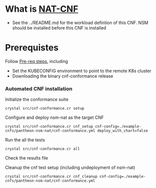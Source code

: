 # What is [NAT-CNF](https://github.com/PANTHEONtech/cnf-examples/tree/master/nsm/LFNWebinar)

- See the ../README.md for the workload defintion of this CNF. NSM should be installed before this CNF is installed

# Prerequistes

Follow [Pre-req steps](../../INSTALL.md#pre-requisites), including

- Set the KUBECONFIG environment to point to the remote K8s cluster
- Downloading the binary cnf-conformance release

### Automated CNF installation

Initialize the conformance suite

```
crystal src/cnf-conformance.cr setup
```

Configure and deploy nsm-nat as the target CNF

```
crystal src/cnf-conformance.cr cnf_setup cnf-config=./example-cnfs/pantheon-nsm-nat/cnf-conformance.yml deploy_with_chart=false
```

Run the all the tests

```
crystal src/cnf-conformance.cr all
```

Check the results file

Cleanup the cnf test setup (including undeployment of nsm-nat)

```
crystal src/cnf-conformance.cr cnf_cleanup cnf-config=./example-cnfs/pantheon-nsm-nat/cnf-conformance.yml
```
